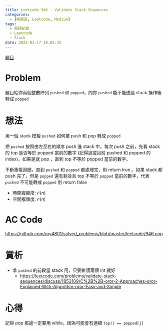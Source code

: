 ```yaml
---
title: Leetcode 946 - Validate Stack Sequences
categories:
  - [解題區, Leetcode, Medium]
tags:
  - 解題紀錄
  - Leetcode
  - Stack
date: 2022-03-17 10:03:35
---
```


[題目](https://leetcode.com/problems/validate-stack-sequences/)

# Problem

題目給你兩個整數陣列 `pushed` 和 `popped`，問你 `pushed` 能不能透過 stack 操作後轉成 `popped` 

# 想法

用一個 stack 模擬 `pushed` 如何被 push 和 pop 轉成 `popped`

把 `pushed` 按照由左至右的順序 push 進 stack 中，每次 push 之前，先看 stack 的 top 是否等於 popped 當前的數字 (記得追蹤目前 pushed 和 popped 的 index)，如果是就 pop ，直到 top 不等於 popped 當前的數字。

不斷重複迴圈，直到 `pushed` 和 `popped` 都處理完，則 return true 。如果 stack 都 push 完了，但是 `popped` 還有剩並且 top 不等於 `popped` 當前的數字，代表 `pushed` 不可能轉成 `popped` 則 return false

- 時間複雜度: $\mathcal{O}(n)$
- 空間複雜度: $\mathcal{O}(n)$

# AC Code
<https://github.com/roy4801/solved_problems/blob/master/leetcode/946.cpp>

# 賞析

- 拿 `pushed` 的前段當 stack 用，只要維護兩個 int 就好
  - <https://leetcode.com/problems/validate-stack-sequences/discuss/1853109/C%2B%2B-oror-2-Approaches-oror-Explained-With-Algorithm-oror-Easy-and-Simple>

# 心得

記得 pop 那邊一定要用 while，因為可能會有連續 `top() == popped[j]`
